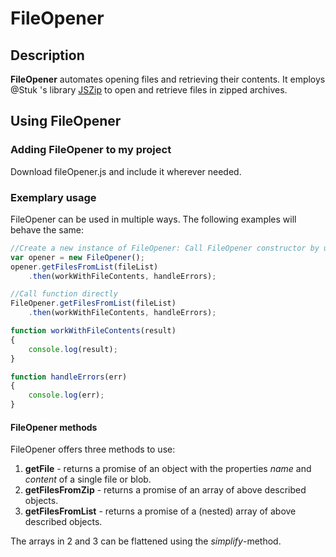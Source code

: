 # FileOpener
## Description
**FileOpener** automates opening files and retrieving their contents. It employs @Stuk 's library [JSZip](https://github.com/Stuk/jszip) to open and retrieve files in zipped archives.

## Using FileOpener
### Adding FileOpener to my project
Download fileOpener.js and include it wherever needed.

### Exemplary usage
FileOpener can be used in multiple ways. The following examples will behave the same:
```javascript
//Create a new instance of FileOpener: Call FileOpener constructor by using keyword new 
var opener = new FileOpener();
opener.getFilesFromList(fileList)
	.then(workWithFileContents, handleErrors);

//Call function directly
FileOpener.getFilesFromList(fileList)
	.then(workWithFileContents, handleErrors);

function workWithFileContents(result)
{
	console.log(result);
}

function handleErrors(err)
{
	console.log(err);
}
```
#### FileOpener methods
FileOpener offers three methods to use:
1. **getFile** - returns a promise of an object with the properties *name* and *content* of a single file or blob.
2. **getFilesFromZip** - returns a promise of an array of above described objects.
3. **getFilesFromList** -  returns a promise of a (nested) array of above described objects.

The arrays in 2 and 3 can be flattened using the *simplify*-method.
